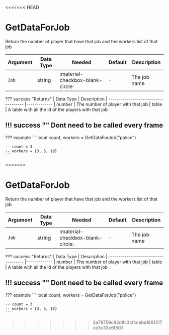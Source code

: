 <<<<<<< HEAD
# GetDataForJob
Return the number of player that have that job and the workers list of that job

| Argument              | Data Type                            | Needed                    | Default                       | Description
| ----------------------| ------------------------------------ | ------------------------- |-------------------------------|-------------
| `Job`                | string | :material-checkbox-blank-circle: | `-` | The job name

??? success "Returns"
    | Data Type                            | Description
    | ------------------------------------ |-------------
    | number | The number of player with that job
    | table | A table with all the id of the players with that job

!!! success ""
    Dont need to be called every frame
---
??? example
    ```
    local count, workers = GetDataForJob("police")
    
    -- count = 3
    -- workers = {3, 5, 19} 
    ```     
=======
# GetDataForJob
Return the number of player that have that job and the workers list of that job

| Argument              | Data Type                            | Needed                    | Default                       | Description
| ----------------------| ------------------------------------ | ------------------------- |-------------------------------|-------------
| `Job`                | string | :material-checkbox-blank-circle: | `-` | The job name

??? success "Returns"
    | Data Type                            | Description
    | ------------------------------------ |-------------
    | number | The number of player with that job
    | table | A table with all the id of the players with that job

!!! success ""
    Dont need to be called every frame
---
??? example
    ```
    local count, workers = GetDataForJob("police")
    
    -- count = 3
    -- workers = {3, 5, 19} 
    ```     
>>>>>>> 2a78759c92d8c3cfcceba1661317ce3c33c6f503
